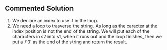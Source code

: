 ## Commented Solution

1. We declare an index to use it in the loop.
2. We need a loop to trasverse the string. As long as the caracter at the index position is not the end of the string. 
   We will put each of the characters in s2 into s1, when it runs out and the loop finishes, then we put a /'0' as the end 
   of the string and return the result.

